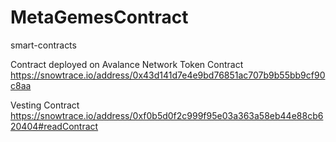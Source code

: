 # MetaGemesContract
smart-contracts

Contract deployed on Avalance Network 
Token Contract 
https://snowtrace.io/address/0x43d141d7e4e9bd76851ac707b9b55bb9cf90c8aa

Vesting Contract
https://snowtrace.io/address/0xf0b5d0f2c999f95e03a363a58eb44e88cb620404#readContract
